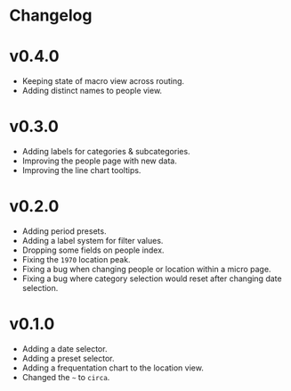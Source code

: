 # Changelog

# v0.4.0

* Keeping state of macro view across routing.
* Adding distinct names to people view.

# v0.3.0

* Adding labels for categories & subcategories.
* Improving the people page with new data.
* Improving the line chart tooltips.

# v0.2.0

* Adding period presets.
* Adding a label system for filter values.
* Dropping some fields on people index.
* Fixing the `1970` location peak.
* Fixing a bug when changing people or location within a micro page.
* Fixing a bug where category selection would reset after changing date selection.

# v0.1.0

* Adding a date selector.
* Adding a preset selector.
* Adding a frequentation chart to the location view.
* Changed the `~` to `circa`.
